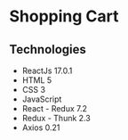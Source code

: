 # Shopping Cart
## Technologies
- ReactJs 17.0.1
- HTML 5
- CSS 3
- JavaScript
- React - Redux 7.2
- Redux - Thunk 2.3
- Axios 0.21
